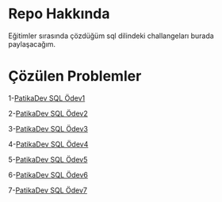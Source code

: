 # Repo Hakkında 
Eğitimler sırasında çözdüğüm sql dilindeki challangeları burada paylaşacağım.

# Çözülen Problemler

1-[PatikaDev SQL Ödev1](https://app.patika.dev/courses/sql/Odev1)

2-[PatikaDev SQL Ödev2](https://app.patika.dev/courses/sql/Odev2)

3-[PatikaDev SQL Ödev3](https://app.patika.dev/courses/sql/Odev3)

4-[PatikaDev SQL Ödev4](https://app.patika.dev/courses/sql/Odev4)

5-[PatikaDev SQL Ödev5](https://app.patika.dev/courses/sql/Odev5)

6-[PatikaDev SQL Ödev6](https://app.patika.dev/courses/sql/Odev6)

7-[PatikaDev SQL Ödev7](https://app.patika.dev/courses/sql/Odev7)